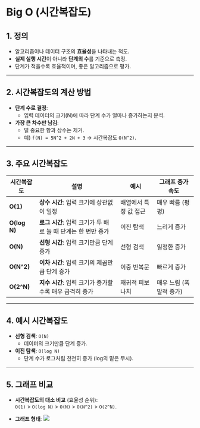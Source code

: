 # **Big O (시간복잡도)**

## **1. 정의**
- 알고리즘이나 데이터 구조의 **효율성**을 나타내는 척도.
- **실제 실행 시간**이 아니라 **단계의 수**를 기준으로 측정.
- 단계가 적을수록 효율적이며, 좋은 알고리즘으로 평가.

---

## **2. 시간복잡도의 계산 방법**
- **단계 수로 결정**:
    - 입력 데이터의 크기(N)에 따라 단계 수가 얼마나 증가하는지 분석.
- **가장 큰 차수만 남김**:
    - 덜 중요한 항과 상수는 제거.
    - 예) `f(N) = 5N^2 + 2N + 3` → 시간복잡도 `O(N^2)`.

---

## **3. 주요 시간복잡도**

| 시간복잡도      | 설명                              | 예시                     | 그래프 증가 속도       |
|----------------|---------------------------------|--------------------------|-----------------------|
| **O(1)**       | **상수 시간**: 입력 크기에 상관없이 일정 | 배열에서 특정 값 접근     | 매우 빠름 (평평)      |
| **O(log N)**   | **로그 시간**: 입력 크기가 두 배로 늘 때 단계는 한 번만 증가 | 이진 탐색                | 느리게 증가           |
| **O(N)**       | **선형 시간**: 입력 크기만큼 단계 증가 | 선형 검색                | 일정한 증가           |
| **O(N^2)**     | **이차 시간**: 입력 크기의 제곱만큼 단계 증가 | 이중 반복문              | 빠르게 증가           |
| **O(2^N)**     | **지수 시간**: 입력 크기가 증가할수록 매우 급격히 증가 | 재귀적 피보나치          | 매우 느림 (폭발적 증가)|

---

## **4. 예시 시간복잡도**
- **선형 검색**: `O(N)`
    - 데이터의 크기만큼 단계 증가.
- **이진 탐색**: `O(log N)`
    - 단계 수가 로그처럼 천천히 증가 (log의 밑은 무시).

---

## **5. 그래프 비교**
- **시간복잡도의 대소 비교** (효율성 순위):  
  `O(1)` > `O(log N)` > `O(N)` > `O(N^2)` > `O(2^N)`.


- **그래프 형태**:
![](https://hangbok-archive.com/wp-content/uploads/2024/03/time-complexity-1.png)